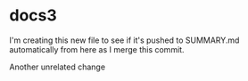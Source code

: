 # docs3

I'm creating this new file to see if it's pushed to SUMMARY.md automatically from here as I merge this commit.

Another unrelated change
